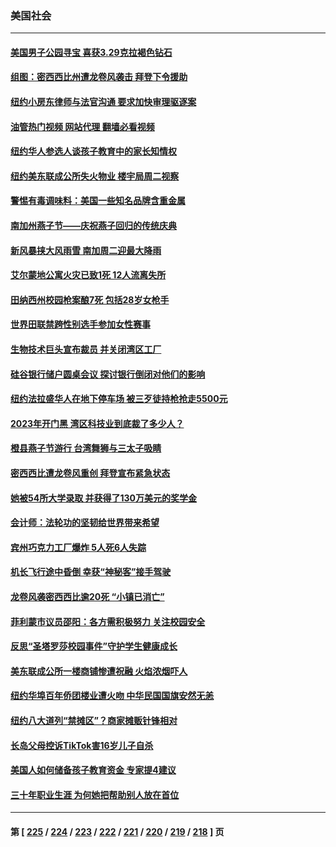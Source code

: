 ### 美国社会
---
#### [美国男子公园寻宝 喜获3.29克拉褐色钻石](../../pages/ncid1078160/n13960001.md?03290445) 
#### [组图：密西西比州遭龙卷风袭击 拜登下令援助](../../pages/ncid1078160/n13960233.md?03290445) 
#### [纽约小房东律师与法官沟通 要求加快审理驱逐案](../../pages/ncid1078160/n13960046.md?03290445) 
#### [油管热门视频 网站代理 翻墙必看视频](http://138.2.39.72:81/youtube.html?epic-marker?03290445)
#### [纽约华人参选人谈孩子教育中的家长知情权](../../pages/ncid1078160/n13960068.md?03290445) 
#### [纽约美东联成公所失火物业 楼宇局周二视察](../../pages/ncid1078160/n13960030.md?03290445) 
#### [警惕有毒调味料：美国一些知名品牌含重金属](../../pages/ncid1078160/n13959928.md?03290445) 
#### [南加州燕子节——庆祝燕子回归的传统庆典](../../pages/ncid1078160/n13959916.md?03290445) 
#### [新风暴挟大风雨雪 南加周二迎最大降雨](../../pages/ncid1078160/n13959884.md?03290445) 
#### [艾尔蒙地公寓火灾已致1死 12人流离失所](../../pages/ncid1078160/n13959837.md?03290445) 
#### [田纳西州校园枪案酿7死 包括28岁女枪手](../../pages/ncid1078160/n13959820.md?03290445) 
#### [世界田联禁跨性别选手参加女性赛事](../../pages/ncid1078160/n13959689.md?03290445) 
#### [生物技术巨头宣布裁员 并关闭湾区工厂](../../pages/ncid1078160/n13959413.md?03290445) 
#### [硅谷银行储户圆桌会议 探讨银行倒闭对他们的影响](../../pages/ncid1078160/n13959388.md?03290445) 
#### [纽约法拉盛华人在地下停车场  被三歹徒持枪抢走5500元](../../pages/ncid1078160/n13959366.md?03290445) 
#### [2023年开门黑  湾区科技业到底裁了多少人？](../../pages/ncid1078160/n13959378.md?03290445) 
#### [橙县燕子节游行 台湾舞狮与三太子吸睛](../../pages/ncid1078160/n13959260.md?03290445) 
#### [密西西比遭龙卷风重创 拜登宣布紧急状态](../../pages/ncid1078160/n13958862.md?03290445) 
#### [她被54所大学录取 并获得了130万美元的奖学金](../../pages/ncid1078160/n13958078.md?03290445) 
#### [会计师：法轮功的坚韧给世界带来希望](../../pages/ncid1078160/n13958448.md?03290445) 
#### [宾州巧克力工厂爆炸 5人死6人失踪](../../pages/ncid1078160/n13958395.md?03290445) 
#### [机长飞行途中昏倒 幸获“神秘客”接手驾驶](../../pages/ncid1078160/n13958151.md?03290445) 
#### [龙卷风袭密西西比逾20死 “小镇已消亡”](../../pages/ncid1078160/n13958331.md?03290445) 
#### [菲利蒙市议员邵阳：各方需积极努力 关注校园安全](../../pages/ncid1078160/n13958133.md?03290445) 
#### [反思“圣塔罗莎校园事件”守护学生健康成长](../../pages/ncid1078160/n13958123.md?03290445) 
#### [美东联成公所一楼商铺惨遭祝融 火焰浓烟吓人](../../pages/ncid1078160/n13958094.md?03290445) 
#### [纽约华埠百年侨团楼业遭火吻 中华民国国旗安然无恙](../../pages/ncid1078160/n13958088.md?03290445) 
#### [纽约八大道列“禁摊区”？商家摊贩针锋相对](../../pages/ncid1078160/n13958085.md?03290445) 
#### [长岛父母控诉TikTok害16岁儿子自杀](../../pages/ncid1078160/n13958082.md?03290445) 
#### [美国人如何储备孩子教育资金 专家提4建议](../../pages/ncid1078160/n13957955.md?03290445) 
#### [三十年职业生涯 为何她把帮助别人放在首位](../../pages/ncid1078160/n13958080.md?03290445) 

---
#### 第 [ [225](./225.md?03290445) / [224](./224.md?03290445) / [223](./223.md?03290445) / [222](./222.md?03290445) / [221](./221.md?03290445) / [220](./220.md?03290445) / [219](./219.md?03290445) / [218](./218.md?03290445) ] 页
